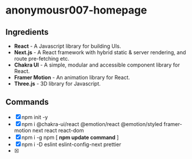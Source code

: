 # anonymousr007-homepage

## Ingredients

* **React** - A Javascript library for building UIs.
* **Next.js** - A React framework with hybrid static & server rendering, and route pre-fetching etc.
* **Chakra UI** - A simple, modular and accessible component library for React.
* **Framer Motion** - An animation library for React.
* **Three.js** - 3D library for Javascript.

## Commands

- [x] npm init -y
- [x] npm i @chakra-ui/react @emotion/react @emotion/styled framer-motion next react react-dom
- [x] npm i -g npm [ **npm update command** ]
- [x] npm i -D eslint eslint-config-next prettier
- [x] 